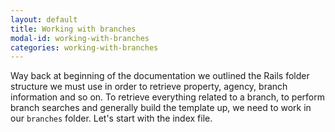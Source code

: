 ```yaml
---
layout: default
title: Working with branches
modal-id: working-with-branches
categories: working-with-branches
---
```

Way back at beginning of the documentation we outlined the Rails folder structure we must use in order to retrieve property, agency, branch information and so on. To retrieve everything related to a branch, to perform branch searches and generally build the template up, we need to work in our ``branches`` folder. Let's start with the index file.